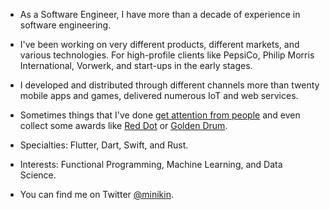 - As a Software Engineer, I have more than a decade of experience in software engineering.

- I've been working on very different products, different markets, and various technologies. For high-profile clients like PepsiCo, Philip Morris International, Vorwerk, and start-ups in the early stages.

- I developed and distributed through different channels more than twenty mobile apps and games, delivered numerous IoT and web services.

- Sometimes things that I've done [get attention from people](https://apps.apple.com/de/app/official-cookidoo-app/id714004506) and even collect some awards like [Red Dot](https://www.red-dot.org/project/thermomix-tm6-41286) or [Golden Drum](https://www.behance.net/gallery/18282261/BRAHM-Device-Application).

- Specialties: Flutter, Dart, Swift, and Rust.

- Interests: Functional Programming, Machine Learning, and Data Science.

- You can find me on Twitter [@minikin](https://twitter.com/minikin).
